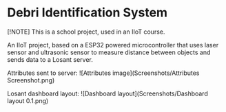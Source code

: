 # Debri Identification System
[!NOTE]
This is a school project, used in an IIoT course.

An IIoT project, based on a ESP32 powered microcontroller that uses laser sensor and ultrasonic sensor to measure distance between objects and sends data to a Losant server. 

Attributes sent to server:
![Attributes image](Screenshots/Attributes Screenshot.png)

Losant dashboard layout:
![Dashboard layout](Screenshots/Dashboard layout 0.1.png)
